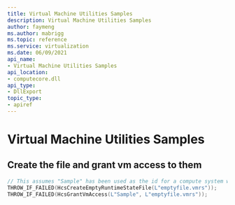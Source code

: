 ```yaml
---
title: Virtual Machine Utilities Samples
description: Virtual Machine Utilities Samples
author: faymeng
ms.author: mabrigg
ms.topic: reference
ms.service: virtualization
ms.date: 06/09/2021
api_name:
- Virtual Machine Utilities Samples
api_location:
- computecore.dll
api_type:
- DllExport
topic_type: 
- apiref
---
```

# Virtual Machine Utilities Samples

<a name = "CreateFilesGrantAccess"></a>
## Create the file and grant vm access to them

```cpp
// This assumes "Sample" has been used as the id for a compute system when created through HcsCreateComputeSystem
THROW_IF_FAILED(HcsCreateEmptyRuntimeStateFile(L"emptyfile.vmrs"));
THROW_IF_FAILED(HcsGrantVmAccess(L"Sample", L"emptyfile.vmrs"));
```
